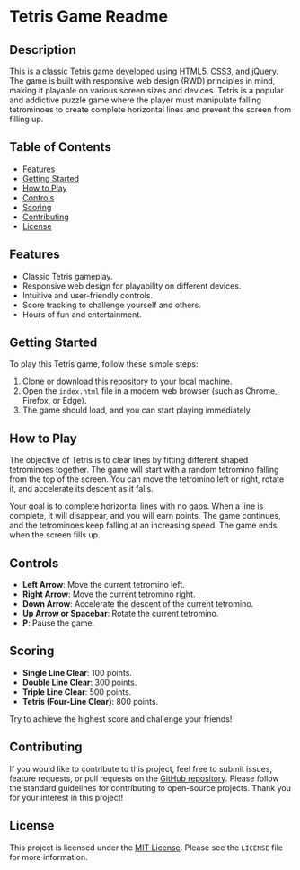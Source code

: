 # Tetris Game Readme

## Description
This is a classic Tetris game developed using HTML5, CSS3, and jQuery. The game is built with responsive web design (RWD) principles in mind, making it playable on various screen sizes and devices. Tetris is a popular and addictive puzzle game where the player must manipulate falling tetrominoes to create complete horizontal lines and prevent the screen from filling up.

## Table of Contents
- [Features](#features)
- [Getting Started](#getting-started)
- [How to Play](#how-to-play)
- [Controls](#controls)
- [Scoring](#scoring)
- [Contributing](#contributing)
- [License](#license)

## Features
- Classic Tetris gameplay.
- Responsive web design for playability on different devices.
- Intuitive and user-friendly controls.
- Score tracking to challenge yourself and others.
- Hours of fun and entertainment.

## Getting Started
To play this Tetris game, follow these simple steps:

1. Clone or download this repository to your local machine.
2. Open the `index.html` file in a modern web browser (such as Chrome, Firefox, or Edge).
3. The game should load, and you can start playing immediately.

## How to Play
The objective of Tetris is to clear lines by fitting different shaped tetrominoes together. The game will start with a random tetromino falling from the top of the screen. You can move the tetromino left or right, rotate it, and accelerate its descent as it falls.

Your goal is to complete horizontal lines with no gaps. When a line is complete, it will disappear, and you will earn points. The game continues, and the tetrominoes keep falling at an increasing speed. The game ends when the screen fills up.

## Controls
- **Left Arrow**: Move the current tetromino left.
- **Right Arrow**: Move the current tetromino right.
- **Down Arrow**: Accelerate the descent of the current tetromino.
- **Up Arrow or Spacebar**: Rotate the current tetromino.
- **P**: Pause the game.

## Scoring
- **Single Line Clear**: 100 points.
- **Double Line Clear**: 300 points.
- **Triple Line Clear**: 500 points.
- **Tetris (Four-Line Clear)**: 800 points.

Try to achieve the highest score and challenge your friends!

## Contributing
If you would like to contribute to this project, feel free to submit issues, feature requests, or pull requests on the [GitHub repository](https://github.com/GHOSTs-OCTOPUS).
Please follow the standard guidelines for contributing to open-source projects.
Thank you for your interest in this project!

## License
This project is licensed under the [MIT License](https://opensource.org/licenses/MIT).
Please see the `LICENSE` file for more information.

